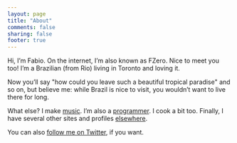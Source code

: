```yaml
---
layout: page
title: "About"
comments: false
sharing: false
footer: true
---
```


Hi, I’m Fabio. On the internet, I’m also known as FZero. Nice to meet you too! I’m a Brazilian (from Rio) living in Toronto and loving it.

Now you’ll say "how could you leave such a beautiful tropical paradise" and so on, but believe me: while Brazil is nice to visit, you wouldn’t want to live there for long.

What else? I make [music](/music). I’m also a [programmer](/programming). I cook a bit too. Finally, I have several other sites and profiles [elsewhere](/elsewhere).

You can also [follow me on Twitter](http://twitter.com/fzero), if you want.
